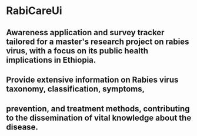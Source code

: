 # RabiCareUi
## Awareness application and survey tracker tailored for a master's research project on rabies virus, with a focus on its public health implications in Ethiopia.
## Provide extensive information on Rabies virus taxonomy, classification, symptoms,
## prevention, and treatment methods, contributing to the dissemination of vital knowledge about the disease.
